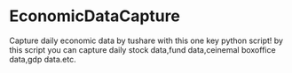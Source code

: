 # EconomicDataCapture
Capture daily economic data by tushare with this one key python script!
by this script you can capture daily stock data,fund data,ceinemal boxoffice data,gdp data.etc.
